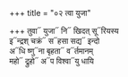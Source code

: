 +++
title = "०२ त्वा युजा"

+++
तुवा᳓ युजा᳓ नि᳓ खिदत् सू᳓रियस्य  
इ᳓न्द्रश् चक्रं᳓ स᳓हसा सद्य᳓ इन्दो  
अ᳓धि ष्णु᳓ना बृहता᳓ व᳓र्तमानम्  
महो᳓ द्रुहो᳓ अ᳓प विश्वा᳓यु धायि
